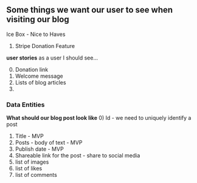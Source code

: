## Some things we want our user to see when visiting our blog ##

Ice Box - Nice to Haves
1) Stripe Donation Feature

**user stories**
as a user I should see...

0) Donation link
1) Welcome message
2) Lists of blog articles
3) 

### Data Entities
**What should our blog post look like**
0) Id - we need to uniquely identify a post
1) Title - MVP
2) Posts - body of text - MVP
3) Publish date - MVP
4) Shareable link for the post - share to social media
5) list of images
6) list of likes
7) list of comments

<!-- MVP - minimal viable product -->
